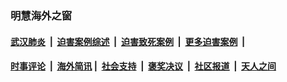 
### 明慧海外之窗

####  [武汉肺炎](indexes/365.md?t=05301300) &nbsp;|&nbsp;  [迫害案例综述](indexes/328.md?t=05301300) &nbsp;|&nbsp; [迫害致死案例](indexes/277.md?t=05301300)  &nbsp;|&nbsp; [更多迫害案例](indexes/81.md?t=05301300)  &nbsp;|&nbsp; 
####  [时事评论](indexes/19.md?t=05301300) &nbsp;|&nbsp; [海外简讯](indexes/245.md?t=05301300)&nbsp;|&nbsp;  [社会支持](indexes/140.md?t=05301300) &nbsp;|&nbsp; [褒奖决议](indexes/282.md?t=05301300) &nbsp;|&nbsp; [社区报道](indexes/91.md?t=05301300)  &nbsp;|&nbsp; [天人之间](indexes/78.md?t=05301300) 

